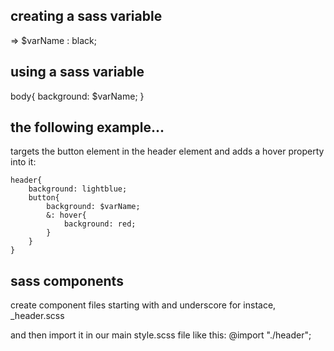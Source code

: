 ## creating a sass variable

=> $varName : black;

## using a sass variable

body{
background: $varName;
}

## the following example...

targets the button element in the header element and adds a hover property into it:

```
header{
    background: lightblue;
    button{
        background: $varName;
        &: hover{
            background: red;
        }
    }
}
```

## sass components

create component files starting with and underscore
for instace, \_header.scss

and then import it in our main style.scss file like this:
@import "./header";
